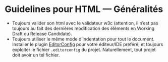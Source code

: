 # Guidelines pour HTML — Généralités

* Toujours valider son html avec le validateur w3c (attention, il n’est pas toujours au fait des dernières modification des éléments en Working Draft ou Release Candidate).
* Toujours utiliser le même mode d’indentation pour tout le document. Installer le plugin [EditorConfig](http://editorconfig.org/) pour votre éditeur/IDE préféré, et toujours exploiter le fichier `.editorconfig` du projet. Naturellement, tout projet doit avoir un tel fichier.